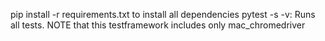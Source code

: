 pip install -r requirements.txt to install all dependencies
pytest -s -v: Runs all tests.
NOTE  that this testframework includes only mac_chromedriver
